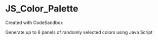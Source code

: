 # JS_Color_Palette
Created with CodeSandbox

Generate up to 6 panels of randomly selected colors using Java Script